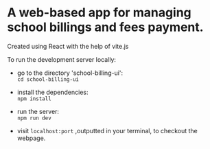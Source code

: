 # A web-based app for managing school billings and fees payment.
Created using React with the help of vite.js

To run the development server locally:
- go to the directory 'school-billing-ui': <br/>
```cd school-billing-ui```

- install the dependencies:<br/>
```npm install```

- run the server:<br/>
```npm run dev```<br/>

- visit ```localhost:port``` ,outputted in your terminal, to checkout the webpage.
